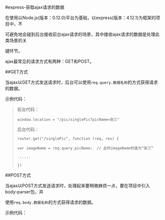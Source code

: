 #express-获取ajax请求的数据

在使用以Node.js(版本：0.12.0)平台为基础，以express(版本：4.12.1)为框架的项目中，不

可避免地会碰到后台接收前台ajax请求的场景，其中接收ajax请求的数据是处理此类场景的关

键环节。

ajax最常见的请求方式有两种：GET和POST。

##GET方式

当ajax以GET方式发送请求时，后台可以使用`req.query.数据名称`的方式获得请求的数据。

示例代码：

>前台代码：
>
>`window.location = "/pic/singlePic?picName=张三"`
> 
>后台代码：
>
>`router.get("/singlePic", function (req, res) {`
>
>`var imageName = req.query.picName;  // 此时imageName的值为“张三”`
>
>`......`
>
>`})`


##POST方式

当ajax以POST方式发送请求时，处理起来要稍微麻烦一点，要在项目中引入body-parser包，并

使用`req.body.数据名称`的方式获得请求的数据。

示例代码：

